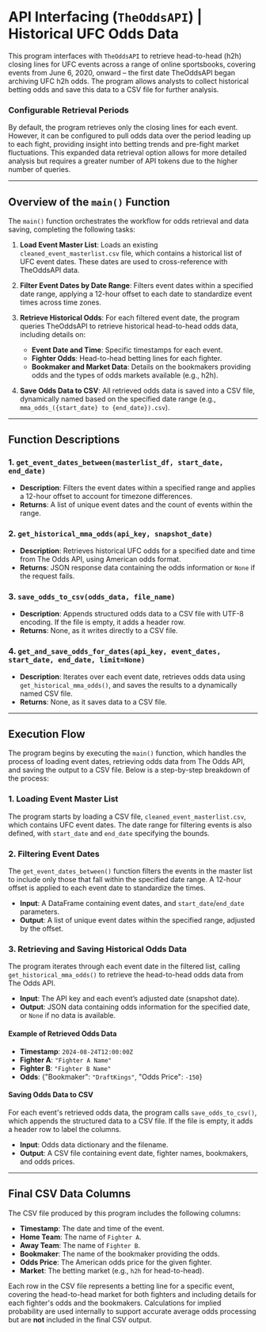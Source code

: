 # API Interfacing (`TheOddsAPI`) | Historical UFC Odds Data

This program interfaces with `TheOddsAPI` to retrieve head-to-head (h2h) closing lines for UFC events across a range of online sportsbooks, covering events from June 6, 2020, onward – the first date TheOddsAPI began archiving UFC h2h odds. The program allows analysts to collect historical betting odds and save this data to a CSV file for further analysis.

### Configurable Retrieval Periods
By default, the program retrieves only the closing lines for each event. However, it can be configured to pull odds data over the period leading up to each fight, providing insight into betting trends and pre-fight market fluctuations. This expanded data retrieval option allows for more detailed analysis but requires a greater number of API tokens due to the higher number of queries.

---

## Overview of the `main()` Function

The `main()` function orchestrates the workflow for odds retrieval and data saving, completing the following tasks:

1. **Load Event Master List**: Loads an existing `cleaned_event_masterlist.csv` file, which contains a historical list of UFC event dates. These dates are used to cross-reference with TheOddsAPI data.

2. **Filter Event Dates by Date Range**: Filters event dates within a specified date range, applying a 12-hour offset to each date to standardize event times across time zones.

3. **Retrieve Historical Odds**: For each filtered event date, the program queries TheOddsAPI to retrieve historical head-to-head odds data, including details on:

   - **Event Date and Time**: Specific timestamps for each event.
   - **Fighter Odds**: Head-to-head betting lines for each fighter.
   - **Bookmaker and Market Data**: Details on the bookmakers providing odds and the types of odds markets available (e.g., h2h).

4. **Save Odds Data to CSV**: All retrieved odds data is saved into a CSV file, dynamically named based on the specified date range (e.g., `mma_odds_({start_date} to {end_date}).csv`).

---

## Function Descriptions

### 1. `get_event_dates_between(masterlist_df, start_date, end_date)`
- **Description**: Filters the event dates within a specified range and applies a 12-hour offset to account for timezone differences.
- **Returns**: A list of unique event dates and the count of events within the range.

### 2. `get_historical_mma_odds(api_key, snapshot_date)`
- **Description**: Retrieves historical UFC odds for a specified date and time from The Odds API, using American odds format.
- **Returns**: JSON response data containing the odds information or `None` if the request fails.

### 3. `save_odds_to_csv(odds_data, file_name)`
- **Description**: Appends structured odds data to a CSV file with UTF-8 encoding. If the file is empty, it adds a header row.
- **Returns**: None, as it writes directly to a CSV file.

### 4. `get_and_save_odds_for_dates(api_key, event_dates, start_date, end_date, limit=None)`
- **Description**: Iterates over each event date, retrieves odds data using `get_historical_mma_odds()`, and saves the results to a dynamically named CSV file.
- **Returns**: None, as it saves data to a CSV file.

---

## Execution Flow

The program begins by executing the `main()` function, which handles the process of loading event dates, retrieving odds data from The Odds API, and saving the output to a CSV file. Below is a step-by-step breakdown of the process:

### 1. Loading Event Master List

The program starts by loading a CSV file, `cleaned_event_masterlist.csv`, which contains UFC event dates. The date range for filtering events is also defined, with `start_date` and `end_date` specifying the bounds.

### 2. Filtering Event Dates

The `get_event_dates_between()` function filters the events in the master list to include only those that fall within the specified date range. A 12-hour offset is applied to each event date to standardize the times.

- **Input**: A DataFrame containing event dates, and `start_date`/`end_date` parameters.
- **Output**: A list of unique event dates within the specified range, adjusted by the offset.

### 3. Retrieving and Saving Historical Odds Data

The program iterates through each event date in the filtered list, calling `get_historical_mma_odds()` to retrieve the head-to-head odds data from The Odds API.

- **Input**: The API key and each event’s adjusted date (snapshot date).
- **Output**: JSON data containing odds information for the specified date, or `None` if no data is available.

#### Example of Retrieved Odds Data
- **Timestamp**: `2024-08-24T12:00:00Z`
- **Fighter A**: `"Fighter A Name"`
- **Fighter B**: `"Fighter B Name"`
- **Odds**: {"Bookmaker": `"DraftKings"`, "Odds Price": `-150`}

#### Saving Odds Data to CSV

For each event's retrieved odds data, the program calls `save_odds_to_csv()`, which appends the structured data to a CSV file. If the file is empty, it adds a header row to label the columns.

- **Input**: Odds data dictionary and the filename.
- **Output**: A CSV file containing event date, fighter names, bookmakers, and odds prices.

---

## Final CSV Data Columns

The CSV file produced by this program includes the following columns:

- **Timestamp**: The date and time of the event.
- **Home Team**: The name of `Fighter A`.
- **Away Team**: The name of `Fighter B`.
- **Bookmaker**: The name of the bookmaker providing the odds.
- **Odds Price**: The American odds price for the given fighter.
- **Market**: The betting market (e.g., `h2h` for head-to-head).

Each row in the CSV file represents a betting line for a specific event, covering the head-to-head market for both fighters and including details for each fighter's odds and the bookmakers. Calculations for implied probability are used internally to support accurate average odds processing but are **not** included in the final CSV output.
